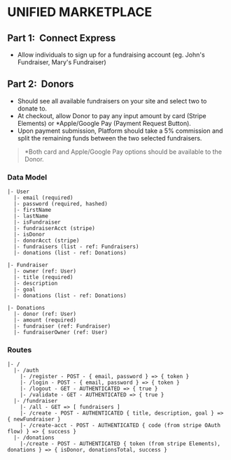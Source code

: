 # UNIFIED MARKETPLACE

## Part 1: ​ Connect Express

* Allow individuals to sign up for a fundraising account (eg. John's Fundraiser, Mary's Fundraiser)

## Part 2: ​ Donors

* Should see all available fundraisers on your site and select two to donate to.
* At checkout, allow Donor to pay any input amount by card (Stripe Elements) or \*Apple/Google Pay (Payment Request Button).
* Upon payment submission, Platform should take a 5% commission and split the remaining funds between the two selected fundraisers.

> \*Both card and Apple/Google Pay options should be available to the Donor.

### Data Model

```
|- User
  |- email (required)
  |- password (required, hashed)
  |- firstName
  |- lastName
  |- isFundraiser
  |- fundraiserAcct (stripe)
  |- isDonor
  |- donorAcct (stripe)
  |- fundraisers (list - ref: Fundraisers)
  |- donations (list - ref: Donations)

|- Fundraiser
  |- owner (ref: User)
  |- title (required)
  |- description
  |- goal
  |- donations (list - ref: Donations)

|- Donations
  |- donor (ref: User)
  |- amount (required)
  |- fundraiser (ref: Fundraiser)
  |- fundraiserOwner (ref: User)
```

### Routes

```
|- /
  |- /auth
    |- /register - POST - { email, password } => { token }
    |- /login - POST - { email, password } => { token }
    |- /logout - GET - AUTHENTICATED => { true }
    |- /validate - GET - AUTHENTICATED => { true }
  |- /fundraiser
    |- /all - GET => [ fundraisers ]
    |- /create - POST - AUTHENTICATED { title, description, goal } => { newFundraiser }
    |- /create-acct - POST - AUTHENTICATED { code (from stripe OAuth flow) } => { success }
  |- /donations
    |-/create - POST - AUTHENTICATED { token (from stripe Elements), donations } => { isDonor, donationsTotal, success }
```
